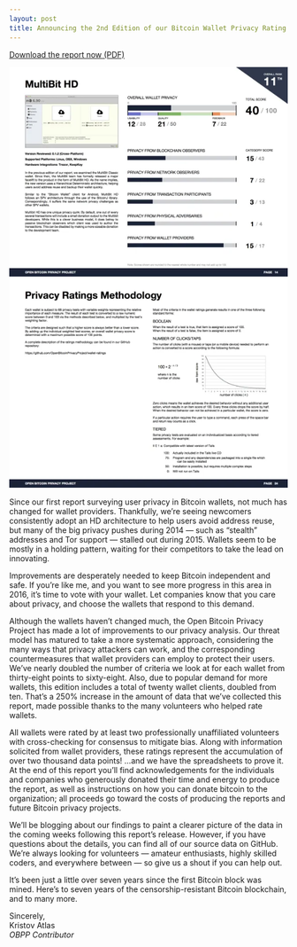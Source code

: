 ```yaml
---
layout: post
title: Announcing the 2nd Edition of our Bitcoin Wallet Privacy Rating Report
---
```


[Download the report now (PDF)](https://raw.githubusercontent.com/OpenBitcoinPrivacyProject/wallet-ratings/master/report-02/OBPP%20Bitcoin%20Wallet%20Privacy%20Rating%20Report%202nd%20Edition%20-%20March%202016.pdf)

![Multibit](/img/multibithd.webp)
![Methodology](/img/methodology.webp)

Since our first report surveying user privacy in Bitcoin wallets, not much has changed for wallet providers. Thankfully, we’re seeing newcomers consistently adopt an HD architecture to help users avoid address reuse, but many of the big privacy pushes during 2014 — such as “stealth” addresses and Tor support — stalled out during 2015. Wallets seem to be mostly in a holding pattern, waiting for their competitors to take the lead on innovating.

Improvements are desperately needed to keep Bitcoin independent and safe. If you’re like me, and you want to see more progress in this area in 2016, it’s time to vote with your wallet. Let companies know that you care about privacy, and choose the wallets that respond to this demand.

Although the wallets haven’t changed much, the Open Bitcoin Privacy Project has made a lot of improvements to our privacy analysis. Our threat model has matured to take a more systematic approach, considering the many ways that privacy attackers can work, and the corresponding countermeasures that wallet providers can employ to protect their users. We’ve nearly doubled the number of criteria we look at for each wallet from thirty-eight points to sixty-eight. Also, due to popular demand for more wallets, this edition includes a total of twenty wallet clients, doubled from ten. That’s a 250% increase in the amount of data that we’ve collected this report, made possible thanks to the many volunteers who helped rate wallets.

All wallets were rated by at least two professionally unaffiliated volunteers with cross-checking for consensus to mitigate bias. Along with information solicited from wallet providers, these ratings represent the accumulation of over two thousand data points! …and we have the spreadsheets to prove it. At the end of this report you’ll find acknowledgements for the individuals and companies who generously donated their time and energy to produce the report, as well as instructions on how you can donate bitcoin to the organization; all proceeds go toward the costs of producing the reports and future Bitcoin privacy projects.

We’ll be blogging about our findings to paint a clearer picture of the data in the coming weeks following this report’s release. However, if you have questions about the details, you can find all of our source data on GitHub. We’re always looking for volunteers — amateur enthusiasts, highly skilled coders, and everywhere between — so give us a shout if you can help out.

It’s been just a little over seven years since the first Bitcoin block was mined. Here’s to seven years of the censorship-resistant Bitcoin blockchain, and to many more.

Sincerely,  
Kristov Atlas  
_OBPP Contributor_
